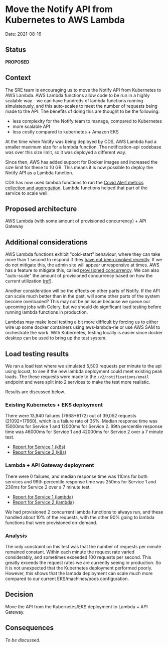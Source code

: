 # Move the Notify API from Kubernetes to AWS Lambda

Date: 2021-08-16

## Status

**PROPOSED**

## Context

The SRE team is encouraging us to move the Notify API from Kubernetes to AWS Lambda. AWS Lambda functions allow code to be run in a highly scalable way - we can have hundreds of lambda functions running simulateously, and this auto-scales to meet the number of requests being made to the API. The benefits of doing this are thought to be the following:

- less complexity for the Notify team to manage, compared to Kubernetes
- more scalable API
- less costly compared to kubernetes + Amazon EKS

At the time when Notify was being deployed by CDS, AWS Lambda had a smaller maximum size for a lambda function. The notification-api codebase was over this size limit, so it was deployed a different way.

Since then, AWS has added support for Docker images and increased the size limit for these to 10 GB. This means it is now possible to deploy the Notify API as a Lambda function.

CDS has now used lambda functions to run the [Covid Alert metrics collection and aggregation](https://github.com/cds-snc/covid-alert-metrics-terraform/tree/main/aws). Lambda functions helped that part of the service to scale well.

## Proposed architecture

AWS Lambda (with some amount of provisioned concurrency) + API Gateway

## Additional considerations

AWS Lambda functions exhibit "cold-start" behaviour, where they can take more than 1 second to respond if they [have not been invoked recently](https://aws.amazon.com/blogs/compute/operating-lambda-performance-optimization-part-1/#:~:text=The%20duration%20of%20a%20cold,test%20functions%20than%20production%20workloads). If we do not mitigate this, the admin site will appear unresponsive at times. AWS has a feature to mitigate this, called [provisioned concurrency](https://aws.amazon.com/blogs/compute/new-for-aws-lambda-predictable-start-up-times-with-provisioned-concurrency/). We can also "auto-scale" the amount of provisioned concurrency based on how the current utilization ([ref](https://docs.aws.amazon.com/lambda/latest/dg/configuration-concurrency.html#configuration-concurrency-api)).

Another consideration will be the effects on other parts of Notify. If the API can scale much better than in the past, will some other parts of the system become overloaded? This may not be an issue because we queue our upcoming jobs with Celery, but we should do significant load testing before running lambda functions in production.

Lambdas may make local testing a bit more difficult by forcing us to either wire up some docker containers using aws-lambda-rie or use AWS SAM to orchestrate the work. With Kubernetes, testing locally is easier since docker desktop can be used to bring up the test system.

## Load testing results

We ran a load test where we simulated 5,500 requests per minute to the api using locust, to see if the new lambda deployment could meet existing peak loads. The these requests were made to the `/v2/notifications/email` endpoint and were split into 2 services to make the test more realistic.

Results are discussed below.

### Existing Kubernetes + EKS deployment

There were 13,840 failures (7668+6172) out of 39,052 requests (21092+17960), which is a failure rate of 35%. Median response time was 15000ms for Service 1 and 12000ms for Service 2. 99th percentile response time was 46000ms for Service 1 and 42000ms for Service 2 over a 7 minute test.

- [Report for Service 1 (k8s)](https://htmlpreview.github.io/?https://raw.githubusercontent.com/cds-snc/notification-adr/move-to-lambda/records/attachments/k8s_service_1_report_1629310371.616257.html)
- [Report for Service 2 (k8s)](https://htmlpreview.github.io/?https://raw.githubusercontent.com/cds-snc/notification-adr/move-to-lambda/records/attachments/k8s_service_2_report_1629310332.8675654.html)

### Lambda + API Gateway deployment

There were 0 failures, and median response time was 110ms for both services and 99th percentile response time was 250ms for Service 1 and 230ms for Service 2 over a 7 minute test.

- [Report for Service 1 (lambda)](https://htmlpreview.github.io/?https://raw.githubusercontent.com/cds-snc/notification-adr/move-to-lambda/records/attachments/lambda_service_1_report_1629229241.7761497.html)
- [Report for Service 2 (lambda)](https://htmlpreview.github.io/?https://raw.githubusercontent.com/cds-snc/notification-adr/move-to-lambda/records/attachments/lambda_service_2_report_1629229258.5504797.html)


We had provisioned 2 concurrent lambda functions to always run, and these handled about 10% of the requests, with the other 90% going to lambda functions that were provisioned on-demand.

### Analysis

The only constraint on this test was that the number of requests per minute remained constant. Within each minute the request rate varied considerably, and sometimes exceeded 100 requests per second. This greatly exceeds the request rates we are currently seeing in production. So it is not unexpected that the Kubernetes deployment performed poorly. However, this shows that the lambda deployment can scale much more compared to our current EKS/machines/pods configuration.

## Decision

Move the API from the Kubernetes/EKS deployment to Lambda + API Gateway. 
## Consequences

_To be discussed._
